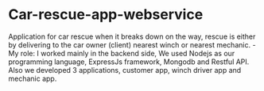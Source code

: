 # Car-rescue-app-webservice

Application for car rescue when it breaks down on the way, rescue is either by delivering to the car owner (client) nearest winch or nearest mechanic. 
-My role: I worked mainly in the backend side, We used Nodejs as our programming language, ExpressJs framework, Mongodb and Restful API. Also we developed 3 applications, customer app, winch driver app and mechanic app.

